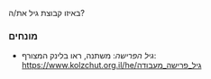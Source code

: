 באיזו קבוצת גיל את/ה?

### מונחים
* *גיל הפרישה*: משתנה, ראו בלינק המצורף: https://www.kolzchut.org.il/he/גיל_פרישה_מעבודה
